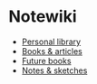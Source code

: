 # Notewiki

- [Personal library](library.md)
- [Books & articles](books.md)
- [Future books](purchases.md)
- [Notes & sketches](notes.md)
